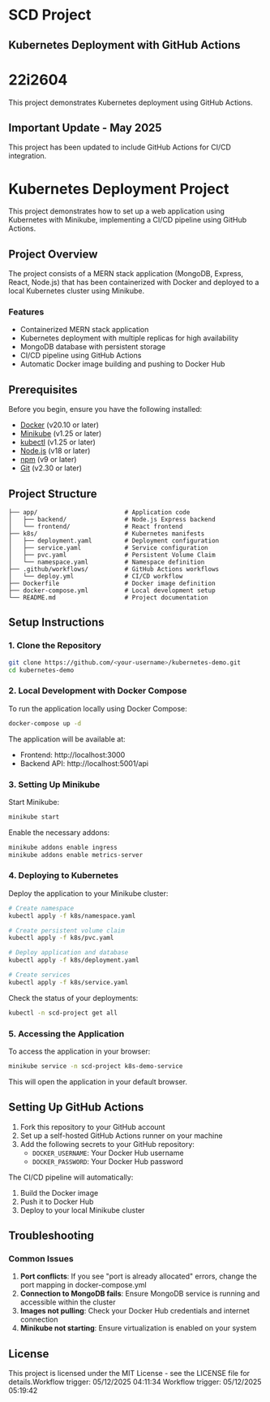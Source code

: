 # SCD Project
## Kubernetes Deployment with GitHub Actions
# 22i2604
This project demonstrates Kubernetes deployment using GitHub Actions.

## Important Update - May 2025
This project has been updated to include GitHub Actions for CI/CD integration.

# Kubernetes Deployment Project

This project demonstrates how to set up a web application using Kubernetes with Minikube, implementing a CI/CD pipeline using GitHub Actions.

## Project Overview

The project consists of a MERN stack application (MongoDB, Express, React, Node.js) that has been containerized with Docker and deployed to a local Kubernetes cluster using Minikube.

### Features

- Containerized MERN stack application
- Kubernetes deployment with multiple replicas for high availability
- MongoDB database with persistent storage
- CI/CD pipeline using GitHub Actions
- Automatic Docker image building and pushing to Docker Hub

## Prerequisites

Before you begin, ensure you have the following installed:

- [Docker](https://www.docker.com/get-started) (v20.10 or later)
- [Minikube](https://minikube.sigs.k8s.io/docs/start/) (v1.25 or later)
- [kubectl](https://kubernetes.io/docs/tasks/tools/) (v1.25 or later)
- [Node.js](https://nodejs.org/) (v18 or later)
- [npm](https://www.npmjs.com/get-npm) (v9 or later)
- [Git](https://git-scm.com/downloads) (v2.30 or later)

## Project Structure

```
├── app/                        # Application code
│   ├── backend/                # Node.js Express backend
│   └── frontend/               # React frontend
├── k8s/                        # Kubernetes manifests
│   ├── deployment.yaml         # Deployment configuration
│   ├── service.yaml            # Service configuration
│   ├── pvc.yaml                # Persistent Volume Claim
│   └── namespace.yaml          # Namespace definition
├── .github/workflows/          # GitHub Actions workflows
│   └── deploy.yml              # CI/CD workflow
├── Dockerfile                  # Docker image definition
├── docker-compose.yml          # Local development setup
└── README.md                   # Project documentation
```

## Setup Instructions

### 1. Clone the Repository

```bash
git clone https://github.com/<your-username>/kubernetes-demo.git
cd kubernetes-demo
```

### 2. Local Development with Docker Compose

To run the application locally using Docker Compose:

```bash
docker-compose up -d
```

The application will be available at:
- Frontend: http://localhost:3000
- Backend API: http://localhost:5001/api

### 3. Setting Up Minikube

Start Minikube:

```bash
minikube start
```

Enable the necessary addons:

```bash
minikube addons enable ingress
minikube addons enable metrics-server
```

### 4. Deploying to Kubernetes

Deploy the application to your Minikube cluster:

```bash
# Create namespace
kubectl apply -f k8s/namespace.yaml

# Create persistent volume claim
kubectl apply -f k8s/pvc.yaml

# Deploy application and database
kubectl apply -f k8s/deployment.yaml

# Create services
kubectl apply -f k8s/service.yaml
```

Check the status of your deployments:

```bash
kubectl -n scd-project get all
```

### 5. Accessing the Application

To access the application in your browser:

```bash
minikube service -n scd-project k8s-demo-service
```

This will open the application in your default browser.

## Setting Up GitHub Actions

1. Fork this repository to your GitHub account
2. Set up a self-hosted GitHub Actions runner on your machine
3. Add the following secrets to your GitHub repository:
   - `DOCKER_USERNAME`: Your Docker Hub username
   - `DOCKER_PASSWORD`: Your Docker Hub password

The CI/CD pipeline will automatically:
1. Build the Docker image
2. Push it to Docker Hub
3. Deploy to your local Minikube cluster

## Troubleshooting

### Common Issues

1. **Port conflicts**: If you see "port is already allocated" errors, change the port mapping in docker-compose.yml
2. **Connection to MongoDB fails**: Ensure MongoDB service is running and accessible within the cluster
3. **Images not pulling**: Check your Docker Hub credentials and internet connection
4. **Minikube not starting**: Ensure virtualization is enabled on your system

## License

This project is licensed under the MIT License - see the LICENSE file for details.W o r k f l o w   t r i g g e r :   0 5 / 1 2 / 2 0 2 5   0 4 : 1 1 : 3 4 
 
 Workflow trigger: 05/12/2025 05:19:42
